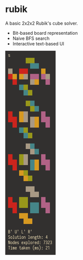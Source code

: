 # rubik

A basic 2x2x2 Rubik's cube solver.

- Bit-based board representation
- Naive BFS search
- Interactive text-based UI

![Screenshot](./resources/screenshot.png)
